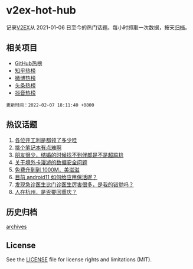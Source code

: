 # v2ex-hot-hub

 记录[V2EX](https://www.v2ex.com/)从 2021-01-06 日至今的热门话题。每小时抓取一次数据，按天[归档](archives)。
 
 ## 相关项目

- [GitHub热榜](https://github.com/lonnyzhang423/github-hot-hub)
- [知乎热榜](https://github.com/lonnyzhang423/zhihu-hot-hub)
- [微博热榜](https://github.com/lonnyzhang423/weibo-hot-hub)
- [头条热榜](https://github.com/lonnyzhang423/toutiao-hot-hub)
- [抖音热榜](https://github.com/lonnyzhang423/douyin-hot-hub)


 `更新时间：2022-02-07 18:11:40 +0800`

## 热议话题

1. [各位开工利是都领了多少哇](https://www.v2ex.com/t/832169)
1. [挑个笔记本有点难啊](https://www.v2ex.com/t/832105)
1. [朋友很少，结婚的时候找不到伴郎是不是超尴尬](https://www.v2ex.com/t/832171)
1. [关于境外卡漫游的数据安全问题](https://www.v2ex.com/t/832129)
1. [免费升到到 1000M，美滋滋](https://www.v2ex.com/t/832168)
1. [目前 android11 如何给应用保活呢？](https://www.v2ex.com/t/832165)
1. [发现急诊医生比门诊医生厉害很多，是我的错觉吗？](https://www.v2ex.com/t/832179)
1. [人在杭州，是否要回重庆？](https://www.v2ex.com/t/832208)

## 历史归档

[archives](archives)

## License

See the [LICENSE](LICENSE) file for license rights and limitations (MIT).
